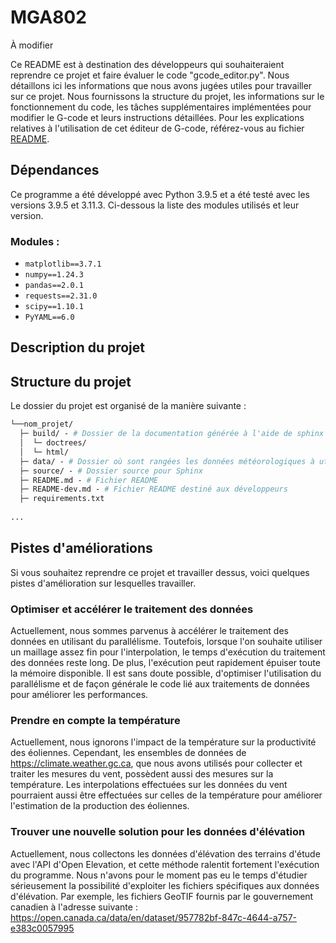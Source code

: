 # MGA802

À modifier

Ce README est à destination des développeurs qui souhaiteraient reprendre ce projet et faire évaluer le code 
"gcode_editor.py". Nous détaillons ici les informations que nous avons jugées utiles pour travailler 
sur ce projet. Nous fournissons la structure du projet, les informations sur le fonctionnement du code, les tâches 
supplémentaires implémentées pour modifier le G-code et leurs instructions détaillées. Pour les explications relatives 
à l'utilisation de cet éditeur de G-code, référez-vous au fichier [README](README.md).

## Dépendances

Ce programme a été développé avec Python 3.9.5 et a été testé avec les versions 3.9.5 et 3.11.3. Ci-dessous la liste des
modules utilisés et leur version.

### Modules :

- `matplotlib==3.7.1`
- `numpy==1.24.3`
- `pandas==2.0.1`
- `requests==2.31.0`
- `scipy==1.10.1`
- `PyYAML==6.0`

## Description du projet

## Structure du projet

Le dossier du projet est organisé de la manière suivante :

````graphql
└──nom_projet/
  ├─ build/ - # Dossier de la documentation générée à l'aide de sphinx
  │  └─ doctrees/
  │  └─ html/
  ├─ data/ - # Dossier où sont rangées les données météorologiques à utiliser
  ├─ source/ - # Dossier source pour Sphinx
  ├─ README.md - # Fichier README
  ├─ README-dev.md - # Fichier README destiné aux développeurs
  ├─ requirements.txt
  
...

````

## Pistes d'améliorations

Si vous souhaitez reprendre ce projet et travailler dessus, voici quelques pistes d'amélioration sur lesquelles 
travailler.

### Optimiser et accélérer le traitement des données

Actuellement, nous sommes parvenus à accélérer le traitement des données en utilisant du parallélisme. 
Toutefois, lorsque l'on souhaite utiliser un maillage assez fin pour l'interpolation, le temps d'exécution du 
traitement des données reste long. De plus, l'exécution peut rapidement épuiser toute la mémoire disponible. Il est 
sans doute possible, d'optimiser l'utilisation du parallélisme et de façon générale le code lié aux traitements de 
données pour améliorer les performances.

### Prendre en compte la température

Actuellement, nous ignorons l'impact de la température sur la productivité des éoliennes. Cependant, les ensembles de
données de https://climate.weather.gc.ca, que nous avons utilisés pour collecter et traiter les mesures du 
vent, possèdent aussi des mesures sur la température. Les interpolations effectuées sur les données du vent pourraient 
aussi être effectuées sur celles de la température pour améliorer l'estimation de la production des éoliennes.

### Trouver une nouvelle solution pour les données d'élévation

Actuellement, nous collectons les données d'élévation des terrains d'étude avec l'API d'Open Elevation, et cette 
méthode ralentit fortement l'exécution du programme. Nous n'avons pour le moment pas eu le temps d'étudier sérieusement 
la possibilité d'exploiter les fichiers spécifiques aux données d'élévation. Par exemple, les fichiers GeoTIF fournis 
par le gouvernement canadien à l'adresse suivante : https://open.canada.ca/data/en/dataset/957782bf-847c-4644-a757-e383c0057995